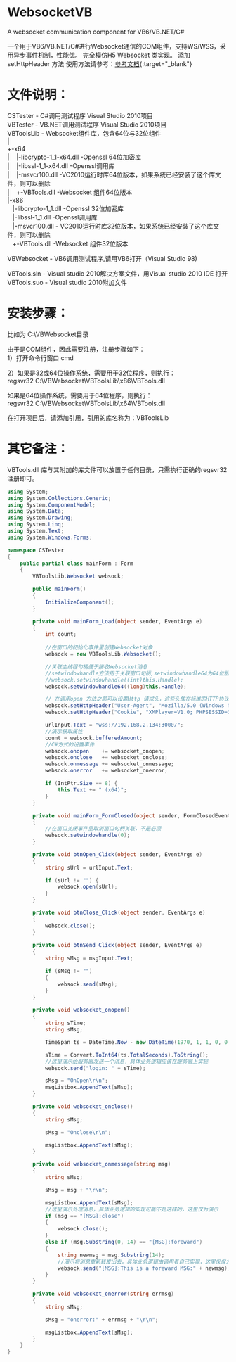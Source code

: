 # WebsocketVB
A websocket communication component for VB6/VB.NET/C#

一个用于VB6/VB.NET/C#进行Websocket通信的COM组件，支持WS/WSS，采用异步事件机制，性能优。 完全模仿H5 Websocket 类实现。
添加 setHttpHeader 方法
使用方法请参考：[参考文档](https://blog.csdn.net/ababab12345/article/details/114006605?csdn_share_tail=%7B%22type%22%3A%22blog%22%2C%22rType%22%3A%22article%22%2C%22rId%22%3A%22114006605%22%2C%22source%22%3A%22ababab12345%22%7D){:target="_blank"}



# 文件说明：  
CSTester - C#调用测试程序 Visual Studio 2010项目  
VBTester - VB.NET调用测试程序 Visual Studio 2010项目  
VBToolsLib - Websocket组件库，包含64位与32位组件  
  |  
  +-x64  
  | &nbsp;&nbsp; |-libcrypto-1_1-x64.dll -Openssl 64位加密库  
  | &nbsp;&nbsp; |-libssl-1_1-x64.dll -Openssl调用库  
  | &nbsp;&nbsp; |-msvcr100.dll -VC2010运行时库64位版本，如果系统已经安装了这个库文件，则可以删除  
  | &nbsp;&nbsp; +-VBTools.dll -Websocket 组件64位版本  
  |-x86  
    &nbsp;&nbsp; |-libcrypto-1_1.dll -Openssl 32位加密库  
    &nbsp;&nbsp; |-libssl-1_1.dll -Openssl调用库  
    &nbsp;&nbsp; |-msvcr100.dll - VC2010运行时库32位版本，如果系统已经安装了这个库文件，则可以删除  
    &nbsp;&nbsp; +-VBTools.dll  -Websocket 组件32位版本  
  
VBWebsocket - VB6调用测试程序,请用VB6打开（Visual Studio 98)  
  
VBTools.sln - Visual studio 2010解决方案文件，用Visual studio 2010 IDE 打开  
VBTools.suo - Visual studio 2010附加文件  
  
# 安装步骤： 


比如为 C:\VBWebsocket目录

由于是COM组件，因此需要注册，注册步骤如下：  
1）打开命令行窗口 cmd  

2）如果是32或64位操作系统，需要用于32位程序，则执行：  
regsvr32 C:\VBWebsocket\VBToolsLib\x86\VBTools.dll  

如果是64位操作系统，需要用于64位程序，则执行：  
regsvr32 C:\VBWebsocket\VBToolsLib\x64\VBTools.dll  

在打开项目后，请添加引用，引用的库名称为：VBToolsLib  
  

# 其它备注：  
VBTools.dll 库与其附加的库文件可以放置于任何目录，只需执行正确的regsvr32注册即可。

```cs
using System;
using System.Collections.Generic;
using System.ComponentModel;
using System.Data;
using System.Drawing;
using System.Linq;
using System.Text;
using System.Windows.Forms;

namespace CSTester
{
    public partial class mainForm : Form
    {
        VBToolsLib.Websocket websock;

        public mainForm()
        {
            InitializeComponent();
        }

        private void mainForm_Load(object sender, EventArgs e)
        {
            int count;
            
            //在窗口的初始化事件里创建Websocket对象
            websock = new VBToolsLib.Websocket();

            //关联主线程句柄便于接收Websocket消息
            //setwindowhandle方法用于关联窗口句柄,setwindowhandle64为64位版本，调用其中一个即可
            //websock.setwindowhandle((int)this.Handle);
            websock.setwindowhandle64((long)this.Handle);

            // 在调用open 方法之前可以设置Http 请求头，这些头放在标准的HTTP协议请求头里发送给服务器
            websock.setHttpHeader("User-Agent", "Mozilla/5.0 (Windows NT 10.0; Win64; x64) AppleWebKit/537.36 (KHTML, like Gecko) Chrome/105.0.0.0 Safari/537.36");
            websock.setHttpHeader("Cookie", "XMPlayer=V1.0; PHPSESSID=3nm364h6bu2i80lp4esik5ki56");

            urlInput.Text = "wss://192.168.2.134:3000/";
            //演示获取属性
            count = websock.bufferedAmount;
            //C#方式的设置事件
            websock.onopen    += websocket_onopen;
            websock.onclose   += websocket_onclose;
            websock.onmessage += websocket_onmessage;
            websock.onerror   += websocket_onerror;

            if (IntPtr.Size == 8) {
                this.Text += " (x64)";
            }
        }

        private void mainForm_FormClosed(object sender, FormClosedEventArgs e)
        {
            //在窗口关闭事件里取消窗口句柄关联，不是必须
            websock.setwindowhandle(0);
        }

        private void btnOpen_Click(object sender, EventArgs e)
        {
            string sUrl = urlInput.Text;

            if (sUrl != "") {
                websock.open(sUrl);
            }
        }

        private void btnClose_Click(object sender, EventArgs e)
        {
            websock.close();
        }
        
        private void btnSend_Click(object sender, EventArgs e)
        {
            string sMsg = msgInput.Text;

            if (sMsg != "")
            {
                websock.send(sMsg);
            }
        }

        private void websocket_onopen()
        {
            string sTime;
            string sMsg;

            TimeSpan ts = DateTime.Now - new DateTime(1970, 1, 1, 0, 0, 0, 0);

            sTime = Convert.ToInt64(ts.TotalSeconds).ToString();
            //这里演示给服务器发送一个消息，具体业务逻辑应该在服务器上实现
            websock.send("login: " + sTime);

            sMsg = "OnOpen\r\n";
            msgListbox.AppendText(sMsg);
        }

        private void websocket_onclose()
        {
            string sMsg;

            sMsg = "Onclose\r\n";

            msgListbox.AppendText(sMsg);
        }

        private void websocket_onmessage(string msg)
        {
            string sMsg;

            sMsg = msg + "\r\n";

            msgListbox.AppendText(sMsg);
            //这里演示处理消息，具体业务逻辑的实现可能不是这样的，这里仅为演示
            if (msg == "[MSG]:close")
            {
                websock.close();
            }
            else if (msg.Substring(0, 14) == "[MSG]:foreward")
            {
                string newmsg = msg.Substring(14);
                //演示将消息重新转发出去，具体业务逻辑由调用者自己实现，这里仅仅为演示
                websock.send("[MSG]:This is a foreward MSG:" + newmsg);
            }
        }

        private void websocket_onerror(string errmsg)
        {
            string sMsg;

            sMsg = "onerror:" + errmsg + "\r\n";

            msgListbox.AppendText(sMsg);
        }
    }
}
```
